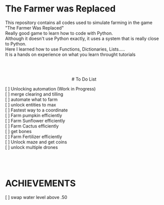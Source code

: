 <p align="center">

# The Farmer was Replaced <br/>
This repository contains all codes used to simulate farming in the game "The Farmer Was Replaced"<br/>
Really good game to learn how to code with Python.<br/>
Although it doesn't use Python exactly, it uses a system that is really close to Python.<br/>
Here I learned how to use Functions, Dictionaries, Lists..... <br/>
It is a hands on experience on what you learn throught tutorials <br/>
</p>
<br/>
<br/>

<p align="center">
# To Do List <br/>
</p>

[ ] Unlocking automation (Work in Progress)<br/>
[ ] merge clearing and tilling<br/>
[ ] automate what to farm<br/>
[ ] unlock entities to max<br/>
[ ] Fastest way to a coordinate<br/>
[ ] Farm pumpkin efficiently<br/>
[ ] Farm Sunflower efficiently<br/>
[ ] Farm Cactus efficiently<br/>
[ ] get bones<br/>
[ ] Farm Fertilizer efficiently<br/>
[ ] Unlock maze and get coins<br/>
[ ] unlock multiple drones<br/>
<br/>
<br/>
<br/>

# ACHIEVEMENTS<br/>
[ ] swap water level above .50<br/>
